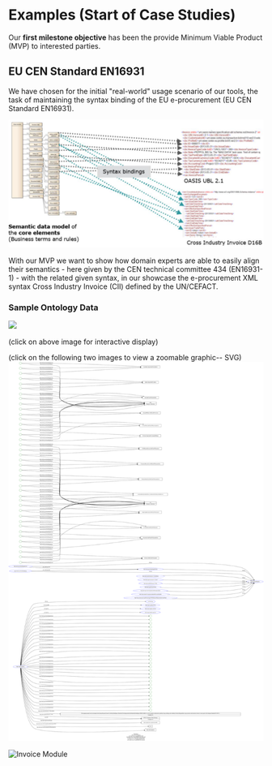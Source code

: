# Examples (Start of Case Studies)

Our **first milestone objective** has been the provide Minimum Viable Product (MVP) to interested parties.

## EU CEN Standard EN16931

We have chosen for the initial "real-world" usage scenario of our tools, the task of maintaining the syntax binding of the EU e-procurement (EU CEN Standard EN16931).

![EU Syntax Binding](../docs/images/EN16931-SyntaxBinding.png)

With our MVP we want to show how domain experts are able to easily align their semantics - here given by the CEN technical committee 434 (EN16931-1) - with the related given syntax, in our showcase the e-procurement XML syntax Cross Industry Invoice (CII) defined by the UN/CEFACT.

### Sample Ontology Data

<A HREF=" http://shorturl.at/uxD48"><IMG SRC="https://user-images.githubusercontent.com/408126/149954885-85116f5e-8cb4-421f-99bd-d30f274e3dfc.png"></A>

(click on above image for interactive display)

(click on the following two images to view a zoomable graphic-- SVG)
![](./images/rdf-grapher-01.svg)

![Invoice Module](./images/rdf-grapher-invoice-module.svg)


